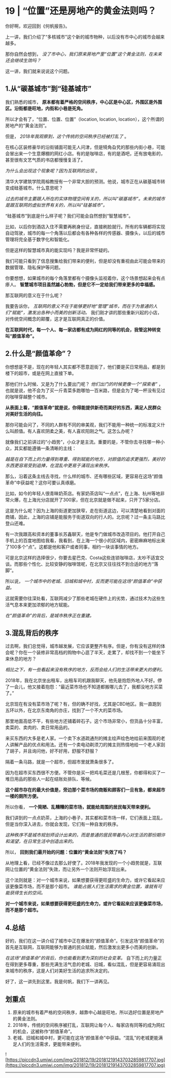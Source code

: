# 19 | “位置”还是房地产的黄金法则吗？

你好啊，欢迎回到《何帆报告》。

上一讲，我们介绍了“多核城市”这个新的城市物种，以后没有市中心的城市会越来越多。

那你自然会想到， *没了市中心，我们原来房地产里“位置”这个黄金法则，在未来还会继续生效吗？*

这一讲，我们就来说说这个问题。

## 1.从“碳基城市”到“硅基城市”

我们熟悉的城市， **原本都有着严格的空间秩序，中心区是中心区，外围区是外围区。沿街都是旺地，内街和小巷是死角。**

所以才会有了，“位置、位置、位置”（location, location, location），这个所谓的房地产的“黄金法则”。

但是， *2018年我观察到，这个传统的空间秩序已经被打乱了* 。

在核心区装修豪华的沿街铺面可能无人问津，但是犄角旮旯的那些内街小巷，可能会冒出来一个生意爆棚的网红小店。有的是咖啡店，有的是酒吧，还有放电影的，甚至很有文艺气质的书店都慢慢复活了。

 *为什么会出现这个现象呢？因为互联网的出现* 。

清华大学建筑学院周榕教授有一个非常大胆的预测。他说，城市正在从碳基城市转变成硅基城市。什么意思呢？

 *过去的城市主要跟人所在的实体物理空间有关的，所以叫“碳基城市”。未来的城市是跟互联网的虚拟世界有关的，所以叫“硅基城市”。*

“硅基城市”到底是什么样子呢？我们可能会自然想到“智慧城市”。

比如，以后你到酒店入住不需要再刷身份证，直接刷脸就行。所有的车辆都将实现自动驾驶，城市的每一个角落以后都会有各种各样的传感器、摄像头，以后的城市管理将完全基于数字化和智能化。

但是这样的智慧城市真的能实现吗？我是非常怀疑的。

我们可能只看到了信息搜集给我们带来的便利，但是却没有重视由此可能会带来的数据管理、隐私保护等问题。

你要想想，如果城市的每个角落里都有个摄像头监视着你，这个场景想起来会有点瘆人。 **智慧城市项目虽然雄心勃勃，但是它不一定给我们带来更多的幸福感。**

那互联网的意义在于什么呢？

我要告诉你， *互联网的意义不在于能够更好地“管理”城市，而在于为普通的人们“赋能”，激发出各种小而美的创新活动。* 我们刚才讲的那些重新兴起的小店，对传统空间概念的颠覆，这才是互联网真正的价值。

 **在互联网时代，每一个人、每一家店都有成为网红的同等的机会，我管这种转变叫“颜值革命”。**

## 2.什么是“颜值革命”？

你想想是不是，现在的年轻人其实都不愿意逛街了，他们要是买日常用品，都是到楼下的超市，或是在网上直接下单。

那他们什么时候、又是为了什么要出门呢？ *他们出门的时候更像一个“探索者”* ，也就是说，他不会为了买一斤青菜多跑哪怕一百米路，但是会为了喝一杯没有见过的咖啡穿越整个城市。

 **从表面上看，“颜值革命”就是说，你得能提供新奇而美好的东西，满足人民群众对美好生活的向往。**

那你可能会问了，不同的人群有不同的审美观，我们不能用一种统一的标准定义什么叫颜值。有人喜欢阴柔之美，有人喜欢阳刚之气。这怎么办呢？

就像我们之前讲过的“小趋势”，小众才是主流。重要的是，不管你去寻找哪一种小众，其实都能遵循一条清晰的主线：

 *越是在自下而上的力量得到尊重、得到赋能的地方，对颜值的追求更强烈，美好的东西更容易受到追捧，在混乱中更易于涌现出来秩序。*

那么，沿着这条主线去寻找，什么样的城市、还有哪些区域，更容易在这场“颜值革命”中获益呢？这你可要认真琢磨。

比如，如今的年轻人很青睐奶茶店。有家奶茶店叫“一点点”，在上海、杭州等地非常火爆，在上海光分店就开了300家，但在北京就是做不起来，只开了5家分店。

这是为什么呢？因为上海的街道更加狭窄，走在街道这边，可以清楚地看到对面的商铺，因此，上海的店铺是能服务于街道双向的行人的。北京呢？过一条主马路比登山还难。

有一次我跟高和资本的董事长苏鑫聊天，他是专门做城市改造项目的。他打开自己手机上的百度地图给我看，我看到，在上海一个很小的区域内，密密麻麻地标出来了100多个“点”。这都是他和客户或者同事，相约一块谈事情的地方。

可是北京这样的选择很少，你要去星巴克、Costa这些连锁咖啡店，太吵不适宜交谈。而那些个性化、比较安静的咖啡馆呢，在北京又往往找不到合适的地方“落脚”。

所以说， *一个城市中的老城、旧城和城中村，反而更可能在这场“颜值革命”中获益。*

这就需要你往深处看，互联网减少了那些老城在硬件上的劣势，通过技术为这些生活气息本来更加浓郁的地方赋能。

 *在“颜值革命”的背后，是城市秩序正在重建。*

## 3.混乱背后的秩序

过去啊，我们总觉得，城市越发展，它应该更整齐有序。但是，你有没有这样的体会呢？你在一个装修非常高档的购物中心逛了半天，走累了，却找不到一个能坐下来休息的地方？

 *相比之下，有一些看起来没有秩序的地方，反而会给人们的生活带来更大的便利。*

2018年，我在北京坐出租车，出租车司机跟我聊天，他先是抱怨外地人不好。停了一会儿，他又接着抱怨：“最近菜市场也不知道都搬哪儿去了，我都没地方买菜了。”

北京现在有没有菜市场了呢？有，但的确不好找，尤其是CBD地区。我一直跑到五环以外，在北京东南角的亦庄，找到了一个不大的菜市场。

那里地面高低不平，有些地方还铺着碎石子。这个市场非常小，但货品十分丰富，卖菜的、卖肉的、卖日常用品的。

来买东西的大多是老人家。一个卖下水道疏通剂的摊主绘声绘色地给前来围观的老人讲解产品的优点和用法。还有一个卖电动剃须刀的摊主则热情地给一个老人家刮了胡子，并且询问他，好不好用，舒服不舒服？

隔着一条马路，就是一个超市，但超市里就萧条很多了。

因为在超市买东西很不方便。不管你是买一把鸡毛菜还是几根葱，你都得和买了一堆日用品的那些人一起在结账处排队、等候。

 **这个超市存在的最大价值是，旁边那个菜市场的商贩和顾客们一旦有急，都来超市一楼的厕所方便。**

所以你看， **一个简陋、乱糟糟的菜市场，就能给周围的居民每天带来便利。**

我们讲到的一点点奶茶，上海的小巷子，其实都和菜市场一样，它们表面上混乱，但是当你深入进去，你就会发现，它们有一种自发的秩序。

 *这种秩序不是城市规划师设计出来的，而是普通的居民带着内心对生活的那份期许和渴望，在日常生活中创造出来的。*

所以， **回到我们最开始的问题：位置的“黄金法则”失效了吗？**

从地理上看，已经不像过去那么好使了。2018年我发现的一个小趋势就是，互联网让位置的“黄金法则”失效，而让另外一个法则开始浮现出来。

这个法则就是：对一个城市来说，如果想要获得更旺盛的生命力，或许它看起来应该更像菜市场，而不是那个超市。 *谁能占据人们生活需求的黄金位置，谁就有可能获得生长的空间。*

 **对一个城市来说，如果想要获得更旺盛的生命力，或许它看起来应该更像菜市场，而不是那个超市。**

## 4.总结

好的，我们在这一讲介绍了城市中正在爆发的“颜值革命”。引发这场“颜值革命”的首先是互联网，互联网能够为普通的民众赋能，然后激发出更多小而美的创新。

 *在这场“颜值革命”的背后，你也能看到更为深刻的社会变革。* 自下而上的力量正在得到更多尊重，那些充满生活气息的老城、旧城，看似混乱，但是更容易涌现出来城市的秩序，这是人们对美好生活的追求所决定的。

好了，这一讲先到这里。我是何帆，我们下一讲再见。

## 划重点

1. 原来的城市有着严格的空间秩序，越靠中心越是旺地，所以选好位置是房地产的黄金法则。
2. 2018年，传统的空间秩序被打乱，互联网让每个人、每家店有同等的成为网红的机会，这被称作“颜值革命”。
3. 老城、旧城和城中村，更可能在这场“颜值革命”中获益。“混乱”的老城更能满足人们的生活需求，更能带来便利。

![https://piccdn3.umiwi.com/img/201812/19/201812191437032859817707.jpg](https://piccdn3.umiwi.com/img/201812/19/201812191437032859817707.jpg)

---
